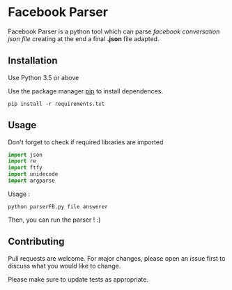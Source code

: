# Facebook Parser

Facebook Parser is a python tool which can parse *facebook conversation json file* creating at the end a final **.json** file adapted.

## Installation
Use Python 3.5 or above

Use the package manager [pip](https://pip.pypa.io/en/stable/) to install dependences.
```
pip install -r requirements.txt
```

## Usage
Don't forget to check if required libraries are imported
```python
import json
import re
import ftfy
import unidecode
import argparse
```

Usage : 
```
python parserFB.py file answerer
```

Then, you can run the parser ! :)

## Contributing
Pull requests are welcome. For major changes, please open an issue first to discuss what you would like to change.

Please make sure to update tests as appropriate.
